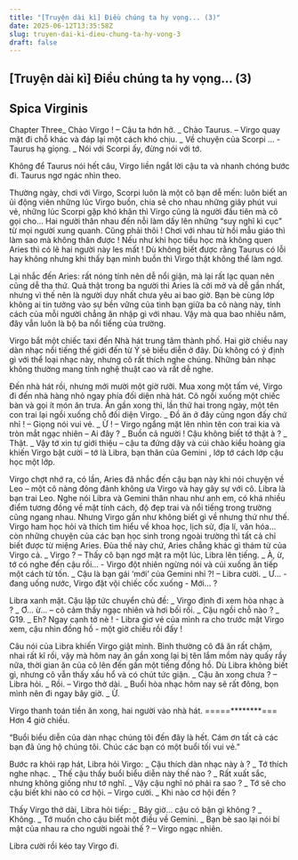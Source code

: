 ```yaml
---
title: "[Truyện dài kì] Điều chúng ta hy vọng... (3)"
date: 2025-06-12T13:35:58Z
slug: truyen-dai-ki-dieu-chung-ta-hy-vong-3
draft: false
---
```


## [Truyện dài kì] Điều chúng ta hy vọng... (3)

## Spica Virginis

Chapter Three_ Chào Virgo ! – Cậu ta hớn hở.
_ Chào Taurus. – Virgo quay mặt đi chỗ khác và đáp lại một cách khó chịu.
_ Về chuyện của Scorpi … - Taurus hạ giọng.
_ Nói với Scorpi ấy, đừng nói với tớ.
 
 Không để Taurus nói hết câu, Virgo liền ngắt lời cậu ta và nhanh chóng bước đi. Taurus ngơ ngác nhìn theo.
 
 
 Thường ngày, chơi với Virgo, Scorpi luôn là một cô bạn dễ mến: luôn biết an ủi động viên những lúc Virgo buồn, chia sẻ cho nhau những giây phút vui vẻ, những lúc Scorpi gặp khó khăn thì Virgo cũng là người đầu tiên mà cô gọi cho… Hai người thân nhau đến nỗi làm dấy lên những “suy nghĩ kì cục” từ mọi người xung quanh. Cũng phải thôi ! Chơi với nhau từ hồi mẫu giáo thì làm sao mà không thân được ! Nếu như khi học tiểu học mà không quen Aries thì có lẽ hai người này les mất ! Dù không biết được rằng Taurus có lỗi hay không nhưng khi thấy bạn mình buồn thì Virgo thật không thể làm ngơ.
 
 Lại nhắc đến Aries: rất nóng tính nên dễ nổi giận, mà lại rất lạc quan nên cũng dễ tha thứ. Quả thật trong ba người thì Aries là cởi mở và dễ gần nhất, nhưng vì thế nên là người duy nhất chưa yêu ai bao giờ. Bạn bè cùng lớp không ai tin tưởng vào sự bền vững của tình bạn giữa ba cô nàng này, tính cách của mỗi người chẳng ăn nhập gì với nhau. Vậy mà qua bao nhiêu năm, đây vẫn luôn là bộ ba nổi tiếng của trường.
 
 
 Virgo bắt một chiếc taxi đến Nhà hát trung tâm thành phố. Hai giờ chiều nay dàn nhạc nổi tiếng thế giới đến từ Ý sẽ biểu diễn ở đây. Dù không có ý định gì với thể loại nhạc này, nhưng cô rất thích nghe chúng. Những bản nhạc không thường mang tính nghệ thuật cao và rất dễ nghe.
 
 Đến nhà hát rồi, nhưng mới mười một giờ rưỡi. Mua xong một tấm vé, Virgo đi đến nhà hàng nhỏ ngay phía đối diện nhà hát. Cô ngồi xuống một chiếc bàn và gọi ít món ăn trưa. Ăn gần xong thì, lần thứ hai trong ngày, một tên con trai lại ngồi xuống chỗ đối diện Virgo.
_ Đồ ăn ở đây cũng ngon đấy chứ nhỉ ! – Giọng nói vui vẻ.
_ Ừ ! – Virgo ngẩng mặt lên nhìn tên con trai kia và tròn mắt ngạc nhiên – Ai đây ?
_ Buồn cả người ! Cậu không biết tớ thật à ?
_ Thật.
_ Vậy tớ xin tự giới thiệu – cậu ta đứng dậy và cúi chào kiểu hoàng gia khiến Virgo bật cười – tớ là Libra, bạn thân của Gemini , lớp tớ cách lớp cậu học một lớp.
 
 Virgo chợt nhớ ra, có lần, Aries đã nhắc đến cậu bạn này khi nói chuyện về Leo – một cô nàng đỏng đảnh không ưa Virgo và hay gây sự với cô. Libra là bạn trai Leo. Nghe nói Libra và Gemini thân nhau như anh em, có khá nhiều điểm tương đồng về mặt tính cách, độ đẹp trai và nổi tiếng trong trường cũng ngang nhau. Nhưng Virgo gần như không biết gì về nhưng thứ như thế. Virgo ham học hỏi và thích tìm hiểu về khoa học, lịch sử, địa lí, văn hóa… còn những chuyện của các bạn học sinh trong ngoài trường thì tất cả chỉ biết được từ miệng Aries. Đùa thế này chứ, Aries chẳng khác gì thám tử của Virgo cả.
_ Virgo ? – Thấy cô bạn ngơ mặt ra một lúc, Libra lên tiếng.
_ À, ừ, tớ có nghe đến cậu rồi… - Virgo đột nhiên ngừng nói và cúi xuống ăn tiếp một cách từ tốn.
_ Cậu là bạn gái ‘mới’ của Gemini nhỉ ?! – Libra cười.
_ Ư… - đang uống nước, Virgo đặt vội chiếc cốc xuống - Mới… ?
 
Libra xanh mặt. Cậu lập tức chuyển chủ đề:
_ Virgo định đi xem hòa nhạc à ?
_ Ơ… ừ... – cô cảm thấy ngạc nhiên và hơi bối rối.
_ Cậu ngồi chỗ nào ?
_ G19.
_ Eh? Ngay cạnh tớ nè ! - Libra giơ vé của mình ra cho trước mặt Virgo xem, cậu nhìn đồng hồ - một giờ chiều rồi đấy !
 
 Câu nói của Libra khiến Virgo giật mình. Bình thường cô đã ăn rất chậm, nhai rất kĩ rồi, vậy mà hôm nay ăn gần xong lại bị tên lắm mồm này quấy rầy nữa, thời gian ăn của cô lên đến gần một tiếng đồng hồ. Dù Libra không biết gì, nhưng cô vẫn thấy xấu hổ và có chút tức giận.
_ Cậu ăn xong chưa ? – Libra hỏi.
_ Rồi. – Virgo thở dài.
_ Buổi hòa nhạc hôm nay sẽ rất đông, bọn mình nên đi ngay bây giờ.
_ Ừ.
 
 Virgo thanh toán tiền ăn xong, hai người vào nhà hát.
 =====********=== Hơn 4 giờ chiều.
 
 “Buổi biểu diễn của dàn nhạc chúng tôi đến đây là hết. Cám ơn tất cả các bạn đã ủng hộ chúng tôi. Chúc các bạn có một buổi tối vui vẻ.”
 
 Bước ra khỏi rạp hát, Libra hỏi Virgo:
_ Cậu thích dàn nhạc này à ?
_ Tớ thích nghe nhạc.
_ Thế cậu thấy buổi biểu diễn này thế nào ?
_ Rất xuất sắc, nhưng không giống như tớ nghĩ.
_ Vậy cậu nghĩ nó phải ra sao ?
_ Tớ sẽ cho cậu biết khi nào có cơ hội. – Virgo cười.
_ Khi nào cơ hội đến ?
 
 Thấy Virgo thở dài, Libra hỏi tiếp:
_ Bây giờ… cậu có bận gì không ?
_ Không.
_ Tớ muốn cho cậu biết một điều về Gemini.
_ Bạn bè sao lại nói bí mật của nhau ra cho người ngoài thế ? – Virgo ngạc nhiên.
 
 Libra cười rồi kéo tay Virgo đi.